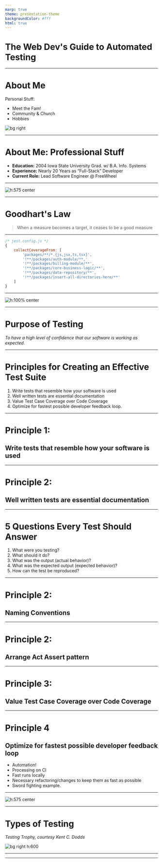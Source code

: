 ```yaml
---
marp: true
theme: presentation-theme
backgroundColor: #fff
html: true
---
```


# The Web Dev's Guide to Automated Testing

---

# About Me
<!--
Fam: Married 16 years, 4 kids, 15, 14, 12, 10
Community is important.  JS Meet-up has been wonderful, community of people at church.  
    - The title of this talk as actually inspired by something my Pastor said during a sermon.  Please don't tell him I day dream during his sermons.
Hobbies: Archery, Blood Bowl.
 -->
 
Personal Stuff:
- Meet the Fam!
- Community & Church
- Hobbies

![bg right](IMG_3296.JPG)

---

# About Me: Professional Stuff

<!--
Education: I fully recognize that most of you care where I graduated from 20 years ago.  But I'm a proud Iowan! segways to experience
Experience: I've been a full stack developer for 20 years
Current Role: with Freewheel for almost 14 years. 

Today I'm here to talk about testing.  Why talk about testing?
-->

- **Education:** 2004 Iowa State University Grad. w/ B.A. Info. Systems 
- **Experience:** Nearly 20 Years as “Full-Stack” Developer
- **Current Role:** Lead Software Engineer @ FreeWheel

---
<!--
I often feel like the direction set for automated testing feels like this.

Tell brief narative about this

This is an over characterization, and maybe its not fair.  But it seems to be what happens.

It leads us to a place where we experience...
-->

![h:575 center](code-cov-meme-1.png)

---

<!--
Where we "game-ify" or work the system me meet a measurable Goal.  

Charles Goodhart was a british economist credited with this adage as it relates to monetary policy.  We may not be talking about money, but the sentimet applies to many areas of life and I think often times to automated testing as well.

You see, when the metric becomes the expressed goal, it can lead to... undesireable results.

As an example a, focus on test coverage can lead to some thing like this
-->

# Goodhart's Law
> When a measure becomes a target, it ceases to be a good measure

---

<!--
Have a careful look at this.  Who knows what this does?

Yes, that's exactly right!  It tells the tooling... hey don't check for coverage in these places.  It excludes all of the key modules from our fictional business application!  

Now.  Does this really help us?

Before anyone asks.... yes I have seen this happen in real life.  I have simplified the code block for clairity, and I did rename the packages to protect the identity of violators!

-->

```js
/* jest.config.js */
{
    collectCoverageFrom: [
        'packages/**/*.{js,jsx,ts,tsx}',
        '!**/packages/auth-module/**,'
        '!**/packages/billing-module/**',
        '!**/packages/core-business-logic/**',
        '!**/packages/data-repository/**',
        '!**/packages/insert-all-directories-here/**'
    ]
}
```

---
<!--
So my hope today, stop chasing vanity metrics.  
we can move away from this as a definition.  With a mentatility similar to, "It works on my machine!"

So we can get away from chasing vanity metrics. Move to a place where we take a purposeful and principled approach to automated testing.  

And as a first step I want to clear state what I think the intended purpose of testing is.

-->

![h:100% center](unit-test-def.jpg)

---

<!--
It may seem obvious but the reason we writes tests is to ensure we have a high level of confidence that our software is working.  

In the beginning our software may be very simple, and it may not need tests.  Some software never needs tests.
    - A hobby project
    - A very simple CLI tool that just one thing
    - A small web form that isn't business critical

But as our software becomes becomes more complicated, more valuable, more critical.
Testing becomes more important.  
    - medical software that deals with life and well being
    - handling of peoples money and their livelihoods
    - Delivering critical communications (mail, email, phones, etc)

Most often in our day jobs we are building complicated, critical software.  So, when we talk to our teams about testing related topics, this is the filter through which we should be having those conversations. 

In hopes of meeting this purpose I've got 4 principles to share with you today

-->

# Purpose of Testing

_To have a high level of confidence that our software is working as expected._

---

<!--
The principles are as follows. 

We'll break these down as we move forward and include some common helpful practices

-->
# Principles for Creating an Effective Test Suite

1. Write tests that resemble how your software is used
2. Well written tests are essential documentation
3. Value Test Case Coverage over Code Coverage
4. Optimize for fastest possible developer feedback loop.

---

# Principle 1:
## Write tests that resemble how your software is used

---

# Principle 2:
## Well written tests are essential documentation

---

# 5 Questions Every Test Should Answer

  1. What were you testing?
  2. What should it do?
  3. What was the output (actual behavior)?
  4. What was the expected output (expected behavior)?
  5. How can the test be reproduced?

---

# Principle 2:
## Naming Conventions


---

# Principle 2:
## Arrange Act Assert pattern

---

# Principle 3: 
## Value Test Case Coverage over Code Coverage



---

# Principle 4
## Optimize for fastest possible developer feedback loop
- Automation!  
- Processing on CI
- Fast runs locally
- Necessary refactoring/changes to keep them as fast as possible
- Sword fighting example.

---

<!--
Remember this old xkcd comic about compiling?  

Yea it applied to testing too!
-->
![h:575 center](xkcd-compiling.png)

---

<!--  
- Each of these in very important
- Help us ensure quality
- Should be automated
  - Locally
  - CI jobs
  
later we'll get into some specific practices and patterns to help with Unit and Integration testing.

-->
# Types of Testing
_Testing Trophy, courtesy Kent C. Dodds_

![bg right h:600](testing-trophy.webp)

---



---
